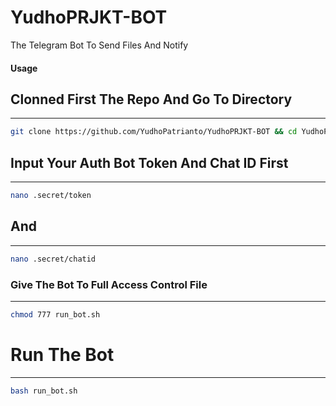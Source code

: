 # YudhoPRJKT-BOT
The Telegram Bot To Send Files And Notify 


#### Usage 

## Clonned First The Repo And Go To Directory
---------------
```bash
git clone https://github.com/YudhoPatrianto/YudhoPRJKT-BOT && cd YudhoPRJKT-BOT
```

## Input Your Auth Bot Token And Chat ID First
---------------
```bash
nano .secret/token
```

## And 
---------------
```bash
nano .secret/chatid
```

### Give The Bot To Full Access Control File
---------------
```bash
chmod 777 run_bot.sh
```

# Run The Bot
---------------
```bash
bash run_bot.sh
```
